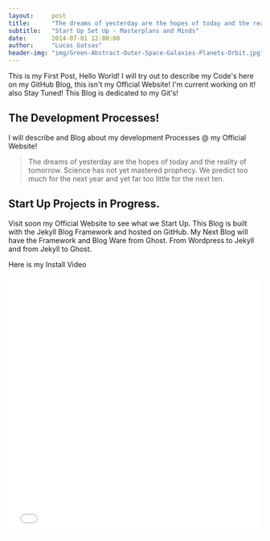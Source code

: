 ```yaml
---
layout:     post
title:      "The dreams of yesterday are the hopes of today and the reality of tomorrow."
subtitle:   "Start Up Set Up - Masterplans and Minds"
date:       2014-07-01 12:00:00
author:     "Lucas Gatsas"
header-img: "img/Green-Abstract-Outer-Space-Galaxies-Planets-Orbit.jpg"
---
```


<p>This is my First Post, Hello World! I will try out to describe my Code's here on my GitHub Blog, this isn't my Official Website!  I'm current working on it! also Stay Tuned! This Blog is dedicated to my Git's!</p>



<h2 class="section-heading">The Development Processes!</h2>

<p>I will describe and Blog about my development Processes @ my Official Website!</p>



<blockquote>The dreams of yesterday are the hopes of today and the reality of tomorrow. Science has not yet mastered prophecy. We predict too much for the next year and yet far too little for the next ten.</blockquote>


<h2 class="section-heading">Start Up Projects in Progress.</h2>


<p>Visit soon my Official Website to see what we Start Up. This Blog is built with the Jekyll Blog Framework and hosted on GitHub. My Next Blog will have the Framework and Blog Ware from Ghost. From Wordpress to Jekyll and from Jekyll to Ghost.</p>

<p> Here is my Install Video </p>

<iframe width="100%" height="515" src="//www.youtube.com/embed/hRqgJlxoEnI" frameborder="0" allowfullscreen></iframe>


<!--

<a href="#">
    <img src="{{ site.baseurl }}/img/post-sample-image.jpg" alt="Post Sample Image">
</a> -->



